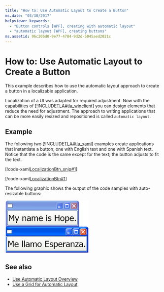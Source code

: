 ```yaml
---
title: "How to: Use Automatic Layout to Create a Button"
ms.date: "03/30/2017"
helpviewer_keywords: 
  - "Button controls [WPF], creating with automatic layout"
  - "automatic layout [WPF], creating buttons"
ms.assetid: 96c206d0-9e77-4784-9d2d-5045aed2021c
---
```

# How to: Use Automatic Layout to Create a Button
This example describes how to use the automatic layout approach to create a button in a localizable application.  
  
 Localization of a UI was adapted for required adjustment. Now with the capabilities of [!INCLUDE[TLA#tla_winclient](../../../includes/tlasharptla-winclient-md.md)] you can design elements that reduce the need for adjustment. The approach to writing applications that can be more easily resized and repositioned is called `automatic layout`.  
  
## Example  

The following two [!INCLUDE[TLA#tla_xaml](../../../includes/tlasharptla-xaml-md.md)] examples create applications that instantiate a button; one with English text and one with Spanish text. Notice that the code is the same except for the text; the button adjusts to fit the text.

[!code-xaml[LocalizationBtn_snip#1](~/samples/snippets/csharp/VS_Snippets_Wpf/LocalizationBtn_snip/CS/Pane1.xaml#1)]  
  
[!code-xaml[LocalizationBtn#1](~/samples/snippets/csharp/VS_Snippets_Wpf/LocalizationBtn/CS/Pane1.xaml#1)]  
  
 The following graphic shows the output of the code samples with auto-resizable buttons:
  
 ![The same button with text in different languages](./media/use-automatic-layout-overview/auto-resizable-button.png)  
  
## See also

- [Use Automatic Layout Overview](use-automatic-layout-overview.md)
- [Use a Grid for Automatic Layout](how-to-use-a-grid-for-automatic-layout.md)
